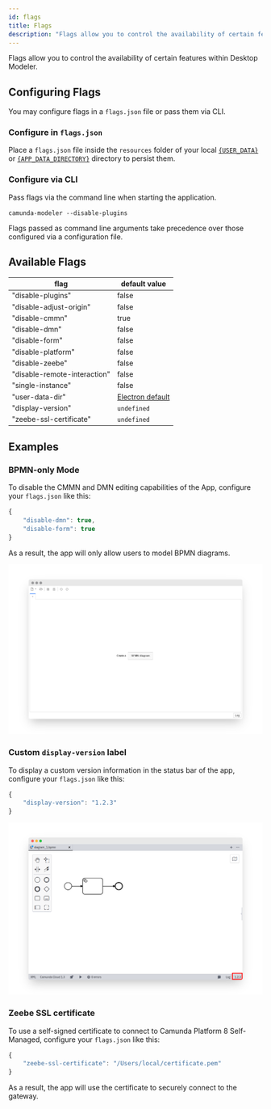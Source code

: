 ```yaml
---
id: flags
title: Flags
description: "Flags allow you to control the availability of certain features within Desktop Modeler."
---
```


Flags allow you to control the availability of certain features within Desktop Modeler.

## Configuring Flags

You may configure flags in a `flags.json` file or pass them via CLI.

### Configure in `flags.json`

Place a `flags.json` file inside the `resources` folder of your local [`{USER_DATA}`](../search-paths#user-data-directory) or [`{APP_DATA_DIRECTORY}`](../search-paths#app-data-directory) directory to persist them.

### Configure via CLI

Pass flags via the command line when starting the application.

```
camunda-modeler --disable-plugins
```

Flags passed as command line arguments take precedence over those configured via a configuration file.

## Available Flags

| flag                         | default value                       |
| ---------------------------- | ----------------------------------- |
| "disable-plugins"            | false                               |
| "disable-adjust-origin"      | false                               |
| "disable-cmmn"               | true                                |
| "disable-dmn"                | false                               |
| "disable-form"               | false                               |
| "disable-platform"           | false                               |
| "disable-zeebe"              | false                               |
| "disable-remote-interaction" | false                               |
| "single-instance"            | false                               |
| "user-data-dir"              | [Electron default](../search-paths) |
| "display-version"            | `undefined`                         |
| "zeebe-ssl-certificate"      | `undefined`                         |

## Examples

### BPMN-only Mode

To disable the CMMN and DMN editing capabilities of the App, configure your `flags.json` like this:

```js
{
    "disable-dmn": true,
    "disable-form": true
}
```

As a result, the app will only allow users to model BPMN diagrams.

![BPMN only mode](./img/bpmn-only.png)

### Custom `display-version` label

To display a custom version information in the status bar of the app, configure your `flags.json` like this:

```js
{
    "display-version": "1.2.3"
}
```

![Custom version info](./img/display-version.png)

### Zeebe SSL certificate

To use a self-signed certificate to connect to Camunda Platform 8 Self-Managed, configure your `flags.json` like this:

```js
{
    "zeebe-ssl-certificate": "/Users/local/certificate.pem"
}
```

As a result, the app will use the certificate to securely connect to the gateway.
